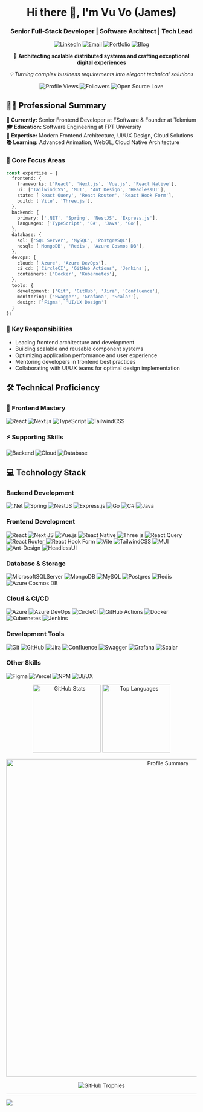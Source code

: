 <div align="center">
  <h1>Hi there 👋, I'm Vu Vo (James)</h1>
  <h3>Senior Full-Stack Developer | Software Architect | Tech Lead</h3>

  [![LinkedIn](https://img.shields.io/badge/LinkedIn-%230077B5.svg?logo=linkedin&logoColor=white)](https://linkedin.com/in/vo-van-vu-26b748223)
  [![Email](https://img.shields.io/badge/Email-D14836?logo=gmail&logoColor=white)](mailto:vuvo.dev.work@gmail.com)
  [![Portfolio](https://img.shields.io/badge/Portfolio-12100E?logo=github&logoColor=white)](https://me.ohayo.io.vn)
  [![Blog](https://img.shields.io/badge/Tech%20Blog-0A0A0A?logo=dev.to&logoColor=white)](https://me.ohayo.io.vn/blog)
  
  <p>
    <strong>🚀 Architecting scalable distributed systems and crafting exceptional digital experiences</strong>
  </p>
  <p>
    <em>💡 Turning complex business requirements into elegant technical solutions</em>
  </p>
  
  <p>
    <img src="https://komarev.com/ghpvc/?username=vuvv-dev&label=Profile%20Views&color=0e75b6&style=flat" alt="Profile Views" />
    <img src="https://img.shields.io/github/followers/vuvv-dev?label=Followers&style=social" alt="Followers" />
    <img src="https://img.shields.io/badge/Open%20Source-%E2%9D%A4-red" alt="Open Source Love" />
  </p>
</div>

## 👨‍💻 Professional Summary

**🏢 Currently:** Senior Frontend Developer at FSoftware & Founder at Tekmium  
**🎓 Education:** Software Engineering at FPT University  
**🌟 Expertise:** Modern Frontend Architecture, UI/UX Design, Cloud Solutions  
**📚 Learning:** Advanced Animation, WebGL, Cloud Native Architecture

### 🎯 Core Focus Areas
```typescript
const expertise = {
  frontend: {
    frameworks: ['React', 'Next.js', 'Vue.js', 'React Native'],
    ui: ['TailwindCSS', 'MUI', 'Ant Design', 'HeadlessUI'],
    state: ['React Query', 'React Router', 'React Hook Form'],
    build: ['Vite', 'Three.js'],
  },
  backend: {
    primary: ['.NET', 'Spring', 'NestJS', 'Express.js'],
    languages: ['TypeScript', 'C#', 'Java', 'Go'],
  },
  database: {
    sql: ['SQL Server', 'MySQL', 'PostgreSQL'],
    nosql: ['MongoDB', 'Redis', 'Azure Cosmos DB'],
  },
  devops: {
    cloud: ['Azure', 'Azure DevOps'],
    ci_cd: ['CircleCI', 'GitHub Actions', 'Jenkins'],
    containers: ['Docker', 'Kubernetes'],
  },
  tools: {
    development: ['Git', 'GitHub', 'Jira', 'Confluence'],
    monitoring: ['Swagger', 'Grafana', 'Scalar'],
    design: ['Figma', 'UI/UX Design']
  }
};
```

### 💼 Key Responsibilities
- Leading frontend architecture and development
- Building scalable and reusable component systems
- Optimizing application performance and user experience
- Mentoring developers in frontend best practices
- Collaborating with UI/UX teams for optimal design implementation

## 🛠️ Technical Proficiency

### 🎨 Frontend Mastery
![React](https://img.shields.io/badge/React-Expert-20232a?style=for-the-badge&logo=react)
![Next.js](https://img.shields.io/badge/Next.js-Expert-black?style=for-the-badge&logo=next.js)
![TypeScript](https://img.shields.io/badge/TypeScript-Expert-007ACC?style=for-the-badge&logo=typescript)
![TailwindCSS](https://img.shields.io/badge/Tailwind-Expert-38B2AC?style=for-the-badge&logo=tailwind-css)

### ⚡ Supporting Skills
![Backend](https://img.shields.io/badge/Backend-.NET_|_Node.js-success?style=flat-square)
![Cloud](https://img.shields.io/badge/Cloud-Azure_|_Docker-informational?style=flat-square)
![Database](https://img.shields.io/badge/Database-SQL_|_MongoDB-yellow?style=flat-square)

## 💻 Technology Stack

### Backend Development
![.Net](https://img.shields.io/badge/.NET-5C2D91?style=for-the-badge&logo=.net&logoColor=white)
![Spring](https://img.shields.io/badge/spring-%236DB33F.svg?style=for-the-badge&logo=spring&logoColor=white)
![NestJS](https://img.shields.io/badge/nestjs-%23E0234E.svg?style=for-the-badge&logo=nestjs&logoColor=white)
![Express.js](https://img.shields.io/badge/express.js-%23404d59.svg?style=for-the-badge&logo=express&logoColor=%2361DAFB)
![Go](https://img.shields.io/badge/go-%2300ADD8.svg?style=for-the-badge&logo=go&logoColor=white)
![C#](https://img.shields.io/badge/c%23-%23239120.svg?style=for-the-badge&logo=c-sharp&logoColor=white)
![Java](https://img.shields.io/badge/java-%23ED8B00.svg?style=for-the-badge&logo=openjdk&logoColor=white)

### Frontend Development
![React](https://img.shields.io/badge/react-%2320232a.svg?style=for-the-badge&logo=react&logoColor=%2361DAFB)
![Next JS](https://img.shields.io/badge/Next-black?style=for-the-badge&logo=next.js&logoColor=white)
![Vue.js](https://img.shields.io/badge/vuejs-%2335495e.svg?style=for-the-badge&logo=vuedotjs&logoColor=%234FC08D)
![React Native](https://img.shields.io/badge/react_native-%2320232a.svg?style=for-the-badge&logo=react&logoColor=%2361DAFB)
![Three js](https://img.shields.io/badge/threejs-black?style=for-the-badge&logo=three.js&logoColor=white)
![React Query](https://img.shields.io/badge/-React%20Query-FF4154?style=for-the-badge&logo=react%20query&logoColor=white)
![React Router](https://img.shields.io/badge/React_Router-CA4245?style=for-the-badge&logo=react-router&logoColor=white)
![React Hook Form](https://img.shields.io/badge/React%20Hook%20Form-%23EC5990.svg?style=for-the-badge&logo=reacthookform&logoColor=white)
![Vite](https://img.shields.io/badge/vite-%23646CFF.svg?style=for-the-badge&logo=vite&logoColor=white)
![TailwindCSS](https://img.shields.io/badge/tailwindcss-%2338B2AC.svg?style=for-the-badge&logo=tailwind-css&logoColor=white)
![MUI](https://img.shields.io/badge/MUI-%230081CB.svg?style=for-the-badge&logo=mui&logoColor=white)
![Ant-Design](https://img.shields.io/badge/-AntDesign-%230170FE?style=for-the-badge&logo=ant-design&logoColor=white)
![HeadlessUI](https://img.shields.io/badge/Headless%20UI-66E3FF?style=for-the-badge&logo=headlessui&logoColor=black)

### Database & Storage
![MicrosoftSQLServer](https://img.shields.io/badge/Microsoft%20SQL%20Server-CC2927?style=for-the-badge&logo=microsoft%20sql%20server&logoColor=white)
![MongoDB](https://img.shields.io/badge/MongoDB-%234ea94b.svg?style=for-the-badge&logo=mongodb&logoColor=white)
![MySQL](https://img.shields.io/badge/mysql-%2300f.svg?style=for-the-badge&logo=mysql&logoColor=white)
![Postgres](https://img.shields.io/badge/postgres-%23316192.svg?style=for-the-badge&logo=postgresql&logoColor=white)
![Redis](https://img.shields.io/badge/redis-%23DD0031.svg?style=for-the-badge&logo=redis&logoColor=white)
![Azure Cosmos DB](https://img.shields.io/badge/Azure%20Cosmos%20DB-0078D4.svg?style=for-the-badge&logo=microsoftazure&logoColor=white)

### Cloud & CI/CD
![Azure](https://img.shields.io/badge/azure-%230072C6.svg?style=for-the-badge&logo=microsoftazure&logoColor=white)
![Azure DevOps](https://img.shields.io/badge/Azure%20DevOps-0078D7?style=for-the-badge&logo=azure-devops&logoColor=white)
![CircleCI](https://img.shields.io/badge/circle%20ci-%23161616.svg?style=for-the-badge&logo=circleci&logoColor=white)
![GitHub Actions](https://img.shields.io/badge/github%20actions-%232671E5.svg?style=for-the-badge&logo=githubactions&logoColor=white)
![Docker](https://img.shields.io/badge/docker-%230db7ed.svg?style=for-the-badge&logo=docker&logoColor=white)
![Kubernetes](https://img.shields.io/badge/kubernetes-%23326ce5.svg?style=for-the-badge&logo=kubernetes&logoColor=white)
![Jenkins](https://img.shields.io/badge/jenkins-%232C5263.svg?style=for-the-badge&logo=jenkins&logoColor=white)

### Development Tools
![Git](https://img.shields.io/badge/git-%23F05033.svg?style=for-the-badge&logo=git&logoColor=white)
![GitHub](https://img.shields.io/badge/github-%23121011.svg?style=for-the-badge&logo=github&logoColor=white)
![Jira](https://img.shields.io/badge/jira-%230A0FFF.svg?style=for-the-badge&logo=jira&logoColor=white)
![Confluence](https://img.shields.io/badge/confluence-%23172BF4.svg?style=for-the-badge&logo=confluence&logoColor=white)
![Swagger](https://img.shields.io/badge/-Swagger-%23Clojure?style=for-the-badge&logo=swagger&logoColor=white)
![Grafana](https://img.shields.io/badge/grafana-%23F46800.svg?style=for-the-badge&logo=grafana&logoColor=white)
![Scalar](https://img.shields.io/badge/Scalar-FF4088?style=for-the-badge&logo=scalar&logoColor=white)

### Other Skills
![Figma](https://img.shields.io/badge/figma-%23F24E1E.svg?style=for-the-badge&logo=figma&logoColor=white)
![Vercel](https://img.shields.io/badge/vercel-%23000000.svg?style=for-the-badge&logo=vercel&logoColor=white)
![NPM](https://img.shields.io/badge/NPM-%23CB3837.svg?style=for-the-badge&logo=npm&logoColor=white)
![UI/UX](https://img.shields.io/badge/UI%2FUX-Design-%23FF69B4?style=for-the-badge)

<div align="center">

  <p>
    <img height="180em" src="https://github-readme-stats.vercel.app/api?username=vuvv-dev&count_private=true&show_icons=true&theme=github_dark&hide_border=true&include_all_commits=true" alt="GitHub Stats" />
    <img height="180em" src="https://github-readme-stats.vercel.app/api/top-langs/?username=vuvv-dev&layout=compact&theme=github_dark&hide_border=true&langs_count=8&exclude_repo=deprecated" alt="Top Languages" />
  </p>

  <!-- Profile Summary -->
  <p>
    <img width="840em" src="https://github-profile-summary-cards.vercel.app/api/cards/profile-details?username=vuvv-dev&theme=github_dark" alt="Profile Summary" />
  </p>

  <!-- GitHub Trophies -->
  <p>
    <img src="https://github-profile-trophy.vercel.app/?username=vuvv-dev&theme=nord&row=1&column=6&margin-w=15&margin-h=15&no-bg=true&no-frame=true" alt="GitHub Trophies" />
  </p>
</div>

---
[![](https://visitcount.itsvg.in/api?id=vuvv-dev&icon=0&color=0)](https://visitcount.itsvg.in)



